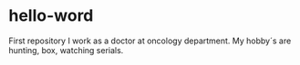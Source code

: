 # hello-word
First repository
I work as a doctor at oncology department. My hobby´s are hunting, box, watching serials.
